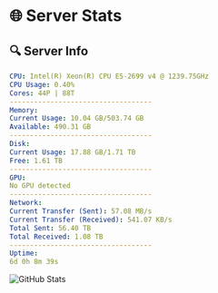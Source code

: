 # 🌐 Server Stats
## 🔍 Server Info
```yaml
CPU: Intel(R) Xeon(R) CPU E5-2699 v4 @ 1239.75GHz
CPU Usage: 0.40%
Cores: 44P | 88T
-----------------------------------
Memory:
Current Usage: 10.04 GB/503.74 GB
Available: 490.31 GB
-----------------------------------
Disk:
Current Usage: 17.88 GB/1.71 TB
Free: 1.61 TB
-----------------------------------
GPU:
No GPU detected
-----------------------------------
Network:
Current Transfer (Sent): 57.08 MB/s
Current Transfer (Received): 541.07 KB/s
Total Sent: 56.40 TB
Total Received: 1.08 TB
-----------------------------------
Uptime:
6d 0h 8m 39s
```
![GitHub Stats](https://img.shields.io/badge/Updated-2025-02-13_22:51:57-blue)
